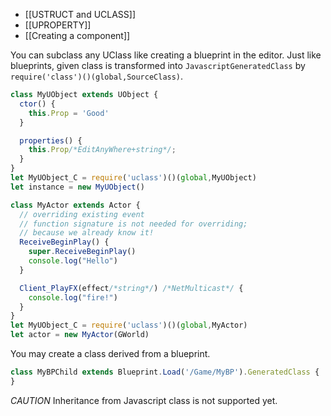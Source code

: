 - [[USTRUCT and UCLASS]]
- [[UPROPERTY]]
- [[Creating a component]]

You can subclass any UClass like creating a blueprint in the editor. Just like blueprints, given class is transformed into `JavascriptGeneratedClass` by `require('class')()(global,SourceClass)`. 

```js
class MyUObject extends UObject {
  ctor() {
    this.Prop = 'Good'
  }

  properties() {
    this.Prop/*EditAnyWhere+string*/;
  }
}
let MyUObject_C = require('uclass')()(global,MyUObject)
let instance = new MyUObject()
```

```js
class MyActor extends Actor {
  // overriding existing event
  // function signature is not needed for overriding; 
  // because we already know it!
  ReceiveBeginPlay() {
    super.ReceiveBeginPlay()
    console.log("Hello")
  }

  Client_PlayFX(effect/*string*/) /*NetMulticast*/ {
    console.log("fire!")
  }
}
let MyUObject_C = require('uclass')()(global,MyActor)
let actor = new MyActor(GWorld)
```

You may create a class derived from a blueprint. 

```js
class MyBPChild extends Blueprint.Load('/Game/MyBP').GeneratedClass {
}
```

*CAUTION* Inheritance from Javascript class is not supported yet. 